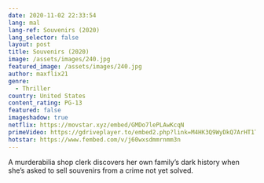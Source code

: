 ```yaml
---
date: 2020-11-02 22:33:54
lang: mal
lang-ref: Souvenirs (2020)
lang_selector: false
layout: post
title: Souvenirs (2020)
image: /assets/images/240.jpg
featured_image: /assets/images/240.jpg
author: maxflix21
genre:
  - Thriller
country: United States
content_rating: PG-13
featured: false
imageshadow: true
netflix: https://movstar.xyz/embed/GMDo7lePLAwKcqN
primeVideo: https://gdriveplayer.to/embed2.php?link=M4HK3Q9WyDkQ7ArHT1TIxQEgoxcB5ut6reUzE10FIHdVZHGwVdCL%252BAixeEViGfNJx5ymm%252B43TwNbqYc2a71OfnHoXnA2uoCv34D%252ByUpyQixKmcB4v4EQa1EYZ65TBItPNoy3zR7qAHV147US5%252F80n9dlxphr%252BrFM4ct7kOsa0FmYQ2R1JWbDE8vAcZr6Sp0js%253D
hotstar: https://www.fembed.com/v/j60wxsdmmrnmm3n
---
```

A murderabilia shop clerk discovers her own family’s dark history when she’s asked to sell souvenirs from a crime not yet solved.